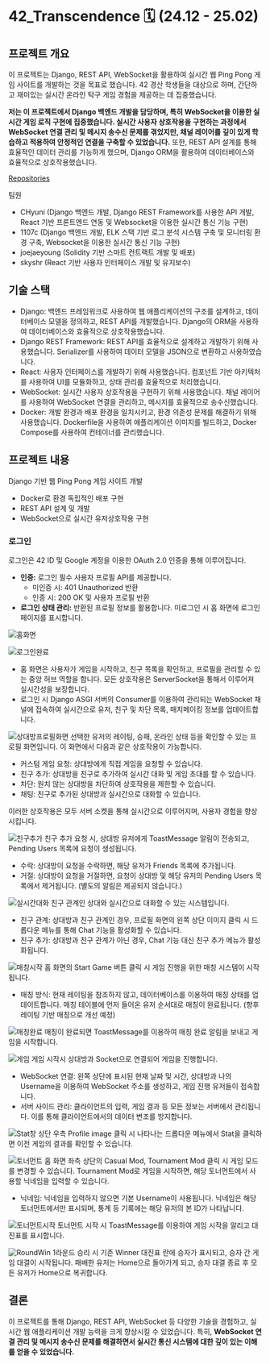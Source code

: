 # 42_Transcendence 🗓️ (24.12 - 25.02)

## 프로젝트 개요

이 프로젝트는 Django, REST API, WebSocket을 활용하여 실시간 웹 Ping Pong 게임 사이트를 개발하는 것을 목표로 했습니다. 42 경산 학생들을 대상으로 하며, 간단하고 재미있는 실시간 온라인 탁구 게임 경험을 제공하는 데 집중했습니다.

**저는 이 프로젝트에서 Django 백엔드 개발을 담당하며, 특히 WebSocket을 이용한 실시간 게임 로직 구현에 집중했습니다. 실시간 사용자 상호작용을 구현하는 과정에서 WebSocket 연결 관리 및 메시지 송수신 문제를 겪었지만, 채널 레이어를 깊이 있게 학습하고 적용하여 안정적인 연결을 구축할 수 있었습니다.** 또한, REST API 설계를 통해 효율적인 데이터 관리를 가능하게 했으며, Django ORM을 활용하여 데이터베이스와 효율적으로 상호작용했습니다.

[Repositories](https://github.com/CHyuni/42_Transcendence)

팀원

* CHyuni (Django 백엔드 개발, Django REST Framework를 사용한 API 개발, React 기반 프론트엔드 연동 및 Websocket을 이용한 실시간 통신 기능 구현)
* 1107c (Django 백엔드 개발, ELK 스택 기반 로그 분석 시스템 구축 및 모니터링 환경 구축, Websocket을 이용한 실시간 통신 기능 구현)
* joejaeyoung (Solidity 기반 스마트 컨트랙트 개발 및 배포)
* skyshr (React 기반 사용자 인터페이스 개발 및 유지보수)

## 기술 스택

* Django: 백엔드 프레임워크로 사용하여 웹 애플리케이션의 구조를 설계하고, 데이터베이스 모델을 정의하고, REST API를 개발했습니다. Django의 ORM을 사용하여 데이터베이스와 효율적으로 상호작용했습니다.
* Django REST Framework: REST API를 효율적으로 설계하고 개발하기 위해 사용했습니다. Serializer를 사용하여 데이터 모델을 JSON으로 변환하고 사용하였습니다.
* React: 사용자 인터페이스를 개발하기 위해 사용했습니다. 컴포넌트 기반 아키텍처를 사용하여 UI를 모듈화하고, 상태 관리를 효율적으로 처리했습니다.
* WebSocket: 실시간 사용자 상호작용을 구현하기 위해 사용했습니다. 채널 레이어를 사용하여 WebSocket 연결을 관리하고, 메시지를 효율적으로 송수신했습니다.
* Docker: 개발 환경과 배포 환경을 일치시키고, 환경 의존성 문제를 해결하기 위해 사용했습니다. Dockerfile을 사용하여 애플리케이션 이미지를 빌드하고, Docker Compose를 사용하여 컨테이너를 관리했습니다.

## 프로젝트 내용
Django 기반 웹 Ping Pong 게임 사이트 개발

* Docker로 환경 독립적인 배포 구현
* REST API 설계 및 개발
* WebSocket으로 실시간 유저상호작용 구현

### 로그인

로그인은 42 ID 및 Google 계정을 이용한 OAuth 2.0 인증을 통해 이루어집니다.

*   **인증:** 로그인 필수 사용자 프로필 API를 제공합니다.
    *   미인증 시: 401 Unauthorized 반환
    *   인증 시: 200 OK 및 사용자 프로필 반환
*   **로그인 상태 관리:** 반환된 프로필 정보를 활용합니다. 미로그인 시 홈 화면에 로그인 페이지를 표시합니다.

![홈화면](./image/home.png)

![로그인완료](./image/0.png)
*   홈 화면은 사용자가 게임을 시작하고, 친구 목록을 확인하고, 프로필을 관리할 수 있는 중앙 허브 역할을 합니다. 모든 상호작용은 ServerSocket을 통해서 이루어져 실시간성을 보장합니다.
*   로그인 시 Django ASGI 서버의 Consumer를 이용하여 관리되는 WebSocket 채널에 접속하여 실시간으로 유저, 친구 및 차단 목록, 매치메이킹 정보를 업데이트합니다.

![상대방프로필화면](./image/1.png)
선택한 유저의 레이팅, 승패, 온라인 상태 등을 확인할 수 있는 프로필 화면입니다. 이 화면에서 다음과 같은 상호작용이 가능합니다.
<ul>
    <li>커스텀 게임 요청: 상대방에게 직접 게임을 요청할 수 있습니다.</li>
    <li>친구 추가: 상대방을 친구로 추가하여 실시간 대화 및 게임 초대를 할 수 있습니다.</li>
    <li>차단: 원치 않는 상대방을 차단하여 상호작용을 제한할 수 있습니다.</li>
    <li>채팅: 친구로 추가된 상대방과 실시간으로 대화할 수 있습니다.</li>
</ul>
이러한 상호작용은 모두 서버 소켓을 통해 실시간으로 이루어지며, 사용자 경험을 향상시킵니다.

![친구추가](./image/2.png)
친구 추가 요청 시, 상대방 유저에게 ToastMessage 알림이 전송되고, Pending Users 목록에 요청이 생성됩니다.
<ul>
    <li>수락: 상대방이 요청을 수락하면, 해당 유저가 Friends 목록에 추가됩니다.</li>
    <li>거절: 상대방이 요청을 거절하면, 요청이 상대방 및 해당 유저의 Pending Users 목록에서 제거됩니다. (별도의 알림은 제공되지 않습니다.)</li>
</ul>

![실시간대화](./image/3.png)
친구 관계인 상대와 실시간으로 대화할 수 있는 시스템입니다.
<ul>
    <li>친구 관계: 상대방과 친구 관계인 경우, 프로필 화면의 왼쪽 상단 이미지 클릭 시 드롭다운 메뉴를 통해 Chat 기능을 활성화할 수 있습니다.</li>
    <li>친구 추가: 상대방과 친구 관계가 아닌 경우, Chat 기능 대신 친구 추가 메뉴가 활성화됩니다.</li>
</ul>

![매칭시작](./image/4.png)
홈 화면의 Start Game 버튼 클릭 시 게임 진행을 위한 매칭 시스템이 시작됩니다.
<ul>
    <li>매칭 방식: 현재 레이팅을 참조하지 않고, 데이터베이스를 이용하여 매칭 상태를 업데이트합니다. 매칭 테이블에 먼저 들어온 유저 순서대로 매칭이 완료됩니다. (향후 레이팅 기반 매칭으로 개선 예정)</li>
</ul>

![매칭완료](./image/5.png)
매칭이 완료되면 ToastMessage를 이용하여 매칭 완료 알림을 보내고 게임을 시작합니다.

![게임](./image/6.png)
게임 시작시 상대방과 Socket으로 연결되어 게임을 진행합니다.
<ul>
    <li>WebSocket 연결: 왼쪽 상단에 표시된 현재 날짜 및 시간, 상대방과 나의 Username을 이용하여 WebSocket 주소를 생성하고, 게임 진행 유저들이 접속합니다.</li>
    <li>서버 사이드 관리: 클라이언트의 입력, 게임 결과 등 모든 정보는 서버에서 관리됩니다. 이를 통해 클라이언트에서의 데이터 변조를 방지합니다.</li>
</ul>

![Stat창](./image/7.png)
상단 우측 Profile image 클릭 시 나타나는 드롭다운 메뉴에서 Stat을 클릭하면 이전 게임의 결과를 확인할 수 있습니다.

![토너먼트](./image/8.png)
홈 화면 좌측 상단의 Casual Mod, Tournament Mod 클릭 시 게임 모드를 변경할 수 있습니다. Tournament Mod로 게임을 시작하면, 해당 토너먼트에서 사용할 닉네임을 입력할 수 있습니다.
<ul>
    <li>닉네임: 닉네임을 입력하지 않으면 기본 Username이 사용됩니다. 닉네임은 해당 토너먼트에서만 표시되며, 통계 등 기록에는 해당 유저의 본 ID가 나타납니다.</li>
</ul>

![토너먼트시작](./image/9.png)
토너먼트 시작 시 ToastMessage를 이용하여 게임 시작을 알리고 대진표를 표시합니다.

![RoundWin](./image/10.png)
1라운드 승리 시 기존 Winner 대진표 란에 승자가 표시되고, 승자 간 게임 대결이 시작됩니다. 패배한 유저는 Home으로 돌아가게 되고, 승자 대결 종료 후 모든 유저가 Home으로 복귀합니다.

## 결론

이 프로젝트를 통해 Django, REST API, WebSocket 등 다양한 기술을 경험하고, 실시간 웹 애플리케이션 개발 능력을 크게 향상시킬 수 있었습니다. 특히, **WebSocket 연결 관리 및 메시지 송수신 문제를 해결하면서 실시간 통신 시스템에 대한 깊이 있는 이해를 얻을 수 있었습니다.**
